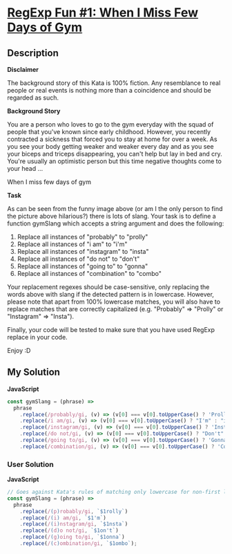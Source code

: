 # [RegExp Fun #1: When I Miss Few Days of Gym](https://www.codewars.com/kata/5720a81309e1f9b232001c5b)

## Description

**Disclaimer**

The background story of this Kata is 100% fiction. Any resemblance to real people or real events is nothing more than a coincidence and should be regarded as such.

**Background Story**

You are a person who loves to go to the gym everyday with the squad of people that you've known since early childhood. However, you recently contracted a sickness that forced you to stay at home for over a week. As you see your body getting weaker and weaker every day and as you see your biceps and triceps disappearing, you can't help but lay in bed and cry. You're usually an optimistic person but this time negative thoughts come to your head ...

When I miss few days of gym

**Task**

As can be seen from the funny image above (or am I the only person to find the picture above hilarious?) there is lots of slang. Your task is to define a function gymSlang which accepts a string argument and does the following:

1. Replace all instances of "probably" to "prolly"
2. Replace all instances of "i am" to "i'm"
3. Replace all instances of "instagram" to "insta"
4. Replace all instances of "do not" to "don't"
5. Replace all instances of "going to" to "gonna"
6. Replace all instances of "combination" to "combo"

Your replacement regexes should be case-sensitive, only replacing the words above with slang if the detected pattern is in lowercase. However, please note that apart from 100% lowercase matches, you will also have to replace matches that are correctly capitalized (e.g. "Probably" => "Prolly" or "Instagram" => "Insta").

Finally, your code will be tested to make sure that you have used RegExp replace in your code.

Enjoy :D

## My Solution

**JavaScript**

```js
const gymSlang = (phrase) =>
  phrase
    .replace(/probably/gi, (v) => (v[0] === v[0].toUpperCase() ? 'Prolly' : 'prolly'))
    .replace(/i am/gi, (v) => (v[0] === v[0].toUpperCase() ? "I'm" : "i'm"))
    .replace(/instagram/gi, (v) => (v[0] === v[0].toUpperCase() ? 'Insta' : 'insta'))
    .replace(/do not/gi, (v) => (v[0] === v[0].toUpperCase() ? "Don't" : "don't"))
    .replace(/going to/gi, (v) => (v[0] === v[0].toUpperCase() ? 'Gonna' : 'gonna'))
    .replace(/combination/gi, (v) => (v[0] === v[0].toUpperCase() ? 'Combo' : 'combo'));
```

### User Solution

**JavaScript**

```js
// Goes against Kata's rules of matching only lowercase for non-first letters, though.
const gymSlang = (phrase) =>
  phrase
    .replace(/(p)robably/gi, `$1rolly`)
    .replace(/(i) am/gi, `$1'm`)
    .replace(/(i)nstagram/gi, `$1nsta`)
    .replace(/(d)o not/gi, `$1on't`)
    .replace(/(g)oing to/gi, `$1onna`)
    .replace(/(c)ombination/gi, `$1ombo`);
```
